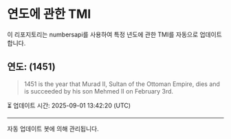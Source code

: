 
# 연도에 관한 TMI

이 리포지토리는 numbersapi를 사용하여 특정 년도에 관한 TMI를 자동으로 업데이트합니다.

## 연도: (1451)
> 1451 is the year that Murad II, Sultan of the Ottoman Empire, dies and is succeeded by his son Mehmed II on February 3rd.

⏳ 업데이트 시간: 2025-09-01 13:42:20 (UTC)

---
자동 업데이트 봇에 의해 관리됩니다.

